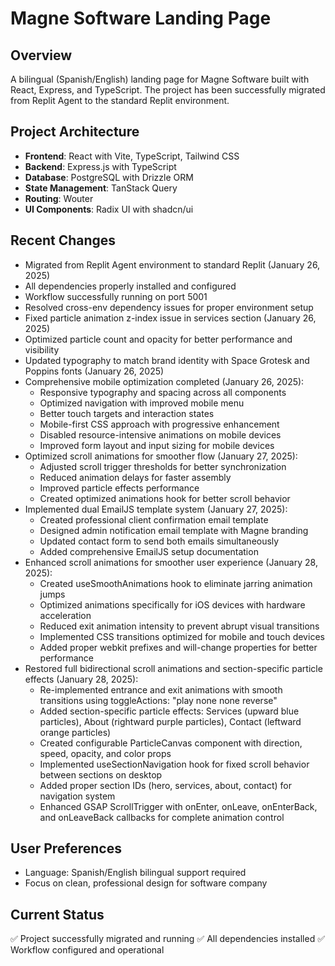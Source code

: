 # Magne Software Landing Page

## Overview
A bilingual (Spanish/English) landing page for Magne Software built with React, Express, and TypeScript. The project has been successfully migrated from Replit Agent to the standard Replit environment.

## Project Architecture
- **Frontend**: React with Vite, TypeScript, Tailwind CSS
- **Backend**: Express.js with TypeScript
- **Database**: PostgreSQL with Drizzle ORM
- **State Management**: TanStack Query
- **Routing**: Wouter
- **UI Components**: Radix UI with shadcn/ui

## Recent Changes
- Migrated from Replit Agent environment to standard Replit (January 26, 2025)
- All dependencies properly installed and configured
- Workflow successfully running on port 5001
- Resolved cross-env dependency issues for proper environment setup
- Fixed particle animation z-index issue in services section (January 26, 2025)
- Optimized particle count and opacity for better performance and visibility
- Updated typography to match brand identity with Space Grotesk and Poppins fonts (January 26, 2025)
- Comprehensive mobile optimization completed (January 26, 2025):
  - Responsive typography and spacing across all components
  - Optimized navigation with improved mobile menu
  - Better touch targets and interaction states
  - Mobile-first CSS approach with progressive enhancement
  - Disabled resource-intensive animations on mobile devices
  - Improved form layout and input sizing for mobile devices
- Optimized scroll animations for smoother flow (January 27, 2025):
  - Adjusted scroll trigger thresholds for better synchronization
  - Reduced animation delays for faster assembly
  - Improved particle effects performance
  - Created optimized animations hook for better scroll behavior
- Implemented dual EmailJS template system (January 27, 2025):
  - Created professional client confirmation email template
  - Designed admin notification email template with Magne branding
  - Updated contact form to send both emails simultaneously
  - Added comprehensive EmailJS setup documentation
- Enhanced scroll animations for smoother user experience (January 28, 2025):
  - Created useSmoothAnimations hook to eliminate jarring animation jumps
  - Optimized animations specifically for iOS devices with hardware acceleration
  - Reduced exit animation intensity to prevent abrupt visual transitions
  - Implemented CSS transitions optimized for mobile and touch devices
  - Added proper webkit prefixes and will-change properties for better performance
- Restored full bidirectional scroll animations and section-specific particle effects (January 28, 2025):
  - Re-implemented entrance and exit animations with smooth transitions using toggleActions: "play none none reverse"
  - Added section-specific particle effects: Services (upward blue particles), About (rightward purple particles), Contact (leftward orange particles)
  - Created configurable ParticleCanvas component with direction, speed, opacity, and color props
  - Implemented useSectionNavigation hook for fixed scroll behavior between sections on desktop
  - Added proper section IDs (hero, services, about, contact) for navigation system
  - Enhanced GSAP ScrollTrigger with onEnter, onLeave, onEnterBack, and onLeaveBack callbacks for complete animation control

## User Preferences
- Language: Spanish/English bilingual support required
- Focus on clean, professional design for software company

## Current Status
✅ Project successfully migrated and running
✅ All dependencies installed
✅ Workflow configured and operational